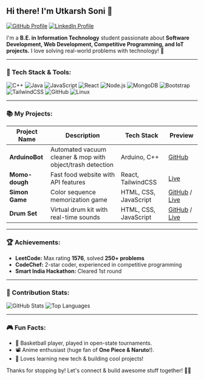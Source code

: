 ## Hi there! I'm Utkarsh Soni 👋

[![GitHub Profile](https://img.shields.io/badge/GitHub-Utkarsh--soni328-blue?logo=github&style=flat-square)](https://github.com/Utkarsh-soni328)
[![LinkedIn Profile](https://img.shields.io/badge/LinkedIn-Utkarsh--Soni-blue?logo=linkedin&style=flat-square)](https://www.linkedin.com/in/utkarsh-soni-75390321b/)

I'm a **B.E. in Information Technology** student passionate about **Software Development, Web Development, Competitive Programming, and IoT projects.** I love solving real-world problems with technology! 🌟

---

### 🔧 Tech Stack & Tools:

![C++](https://img.shields.io/badge/C%2B%2B-00599C?style=flat-square&logo=c%2B%2B&logoColor=white)
![Java](https://img.shields.io/badge/Java-007396?style=flat-square&logo=java&logoColor=white)
![JavaScript](https://img.shields.io/badge/JavaScript-F7DF1E?style=flat-square&logo=javascript&logoColor=black)
![React](https://img.shields.io/badge/React-61DAFB?style=flat-square&logo=react&logoColor=black)
![Node.js](https://img.shields.io/badge/Node.js-339933?style=flat-square&logo=node.js&logoColor=white)
![MongoDB](https://img.shields.io/badge/MongoDB-47A248?style=flat-square&logo=mongodb&logoColor=white)
![Bootstrap](https://img.shields.io/badge/Bootstrap-7952B3?style=flat-square&logo=bootstrap&logoColor=white)
![TailwindCSS](https://img.shields.io/badge/TailwindCSS-06B6D4?style=flat-square&logo=tailwindcss&logoColor=white)
![GitHub](https://img.shields.io/badge/GitHub-181717?style=flat-square&logo=github&logoColor=white)
![Linux](https://img.shields.io/badge/Linux-FCC624?style=flat-square&logo=linux&logoColor=black)

---

### 📚 My Projects:

| Project Name | Description | Tech Stack | Preview |
|-------------|-------------|------------|---------|
| **ArduinoBot** | Automated vacuum cleaner & mop with object/trash detection | Arduino, C++ | [GitHub](https://github.com/Utkarsh-soni328/ArduinoBot) |
| **Momo-dough** | Fast food website with API features | React, TailwindCSS | [Live](https://celadon-macaron-14070e.netlify.app/) |
| **Simon Game** | Color sequence memorization game | HTML, CSS, JavaScript | [GitHub](https://github.com/Utkarsh-soni328/simongame) / [Live](https://utkarsh-soni328.github.io/simongame/) |
| **Drum Set** | Virtual drum kit with real-time sounds | HTML, CSS, JavaScript | [GitHub](https://github.com/Utkarsh-soni328/drum-set) / [Live](https://utkarsh-soni328.github.io/drum-set/) |

---

### 🏆 Achievements:
- **LeetCode:** Max rating **1576**, solved **250+ problems** 
- **CodeChef:** 2-star coder, experienced in competitive programming
- **Smart India Hackathon:** Cleared 1st round 

---

### 🔄 Contribution Stats:
![GitHub Stats](https://github-readme-stats.vercel.app/api?username=Utkarsh-soni328&show_icons=true&theme=radical)
![Top Languages](https://github-readme-stats.vercel.app/api/top-langs/?username=Utkarsh-soni328&layout=compact&theme=radical)

---

### 🎮 Fun Facts:
- 🎾 Basketball player, played in open-state tournaments.
- 📽️ Anime enthusiast (huge fan of **One Piece & Naruto**!).
- 📝 Loves learning new tech & building cool projects!

Thanks for stopping by! Let's connect & build awesome stuff together! 💪💪
